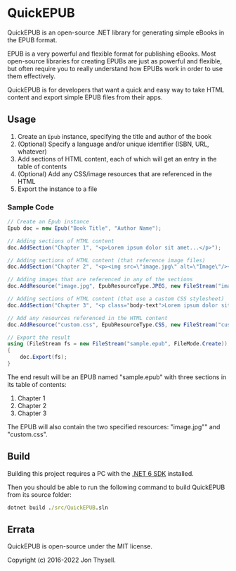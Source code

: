 # QuickEPUB #

QuickEPUB is an open-source .NET library for generating simple eBooks in the EPUB format.

EPUB is a very powerful and flexible format for publishing eBooks. Most open-source libraries for creating EPUBs are just as powerful and flexible, but often require you to really understand how EPUBs work in order to use them effectively.

QuickEPUB is for developers that want a quick and easy way to take HTML content and export simple EPUB files from their apps.

## Usage ##

1. Create an `Epub` instance, specifying the title and author of the book
2. (Optional) Specify a language and/or unique identifier (ISBN, URL, whatever)
3. Add sections of HTML content, each of which will get an entry in the table of contents
4. (Optional) Add any CSS/image resources that are referenced in the HTML
5. Export the instance to a file

### Sample Code ###

```cs
// Create an Epub instance
Epub doc = new Epub("Book Title", "Author Name");

// Adding sections of HTML content
doc.AddSection("Chapter 1", "<p>Lorem ipsum dolor sit amet...</p>");

// Adding sections of HTML content (that reference image files)
doc.AddSection("Chapter 2", "<p><img src=\"image.jpg\" alt=\"Image\"/></p>");

// Adding images that are referenced in any of the sections
doc.AddResource("image.jpg", EpubResourceType.JPEG, new FileStream("image.jpg", FileMode.Open));

// Adding sections of HTML content (that use a custom CSS stylesheet)
doc.AddSection("Chapter 3", "<p class="body-text">Lorem ipsum dolor sit amet...</p>", "custom.css");

// Add any resources referenced in the HTML content
doc.AddResource("custom.css", EpubResourceType.CSS, new FileStream("custom.css", FileMode.Open));

// Export the result
using (FileStream fs = new FileStream("sample.epub", FileMode.Create))
{
    doc.Export(fs);
}
```

The end result will be an EPUB named "sample.epub" with three sections in its table of contents:

1. Chapter 1
2. Chapter 2
3. Chapter 3

The EPUB will also contain the two specified resources: "image.jpg"" and "custom.css".

## Build ##

Building this project requires a PC with the [.NET 6 SDK](https://dotnet.microsoft.com/download/dotnet/6.0) installed.

Then you should be able to run the following command to build QuickEPUB from its source folder:

```cmd
dotnet build ./src/QuickEPUB.sln
```

## Errata ##

QuickEPUB is open-source under the MIT license.

Copyright (c) 2016-2022 Jon Thysell.

